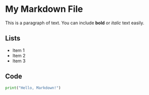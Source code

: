 # My Markdown File

This is a paragraph of text. You can include **bold** or *italic* text easily.

## Lists

- Item 1
- Item 2
- Item 3

## Code

```python
print("Hello, Markdown!")
